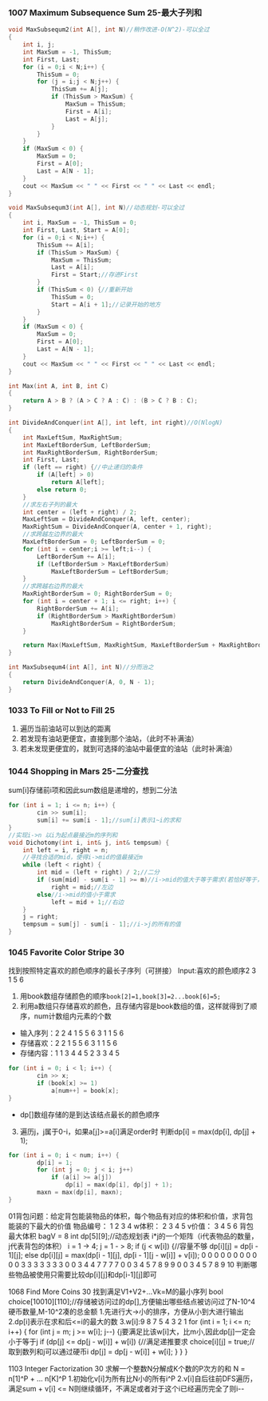 
### 1007 Maximum Subsequence Sum 25-最大子列和
```C++
void MaxSubsequm2(int A[], int N)//稍作改进-O(N^2)-可以全过
{
	int i, j;
	int MaxSum = -1, ThisSum;
	int First, Last;
	for (i = 0;i < N;i++) {
		ThisSum = 0;
		for (j = i;j < N;j++) {
			ThisSum += A[j];
			if (ThisSum > MaxSum) {
				MaxSum = ThisSum;
				First = A[i];
				Last = A[j];
			}
		}
	}
	if (MaxSum < 0) {
		MaxSum = 0;
		First = A[0];
		Last = A[N - 1];
	}
	cout << MaxSum << " " << First << " " << Last << endl;
}
```
```C++
void MaxSubsequm3(int A[], int N)//动态规划-可以全过
{
	int i, MaxSum = -1, ThisSum = 0;
	int First, Last, Start = A[0];
	for (i = 0;i < N;i++) {
		ThisSum += A[i];
		if (ThisSum > MaxSum) {
			MaxSum = ThisSum;
			Last = A[i];
			First = Start;//存进First
		}
		if (ThisSum < 0) {//重新开始
			ThisSum = 0;
			Start = A[i + 1];//记录开始的地方
		}
	}
	if (MaxSum < 0) {
		MaxSum = 0;
		First = A[0];
		Last = A[N - 1];
	}
	cout << MaxSum << " " << First << " " << Last << endl;
}
```
```C++
int Max(int A, int B, int C)
{
	return A > B ? (A > C ? A : C) : (B > C ? B : C);
}

int DivideAndConquer(int A[], int left, int right)//O(NlogN)
{
	int MaxLeftSum, MaxRightSum;
	int MaxLeftBorderSum, LeftBorderSum;
	int MaxRightBorderSum, RightBorderSum;
	int First, Last;
	if (left == right) {//中止递归的条件
		if (A[left] > 0)
			return A[left];
		else return 0;
	}
	//求左右子列的最大
	int center = (left + right) / 2;
	MaxLeftSum = DivideAndConquer(A, left, center);
	MaxRightSum = DivideAndConquer(A, center + 1, right);
	//求跨越左边界的最大
	MaxLeftBorderSum = 0; LeftBorderSum = 0;
	for (int i = center;i >= left;i--) {
		LeftBorderSum += A[i];
		if (LeftBorderSum > MaxLeftBorderSum)
			MaxLeftBorderSum = LeftBorderSum;
	}
	//求跨越右边界的最大
	MaxRightBorderSum = 0; RightBorderSum = 0;
	for (int i = center + 1; i <= right; i++) {
		RightBorderSum += A[i];
		if (RightBorderSum > MaxRightBorderSum)
			MaxRightBorderSum = RightBorderSum;
	}

	return Max(MaxLeftSum, MaxRightSum, MaxLeftBorderSum + MaxRightBorderSum);
}

int MaxSubsequm4(int A[], int N)//分而治之
{
	return DivideAndConquer(A, 0, N - 1);
}
```

### 1033 To Fill or Not to Fill 25
 1. 遍历当前油站可以到达的距离
 2. 若发现有油站更便宜，直接到那个油站，（此时不补满油）
 3. 若未发现更便宜的，就到可选择的油站中最便宜的油站（此时补满油）

### 1044 Shopping in Mars 25-二分查找
sum[i]存储前i项和因此sum数组是递增的，想到二分法
```C++
for (int i = 1; i <= n; i++) {
        cin >> sum[i];
        sum[i] += sum[i - 1];//sum[i]表示1~i的求和
}
//实现i->n 以i为起点最接近m的序列和
void Dichotomy(int i, int& j, int& tempsum) {
    int left = i, right = n;
    //寻找合适的mid，使得i->mid的值最接近m
    while (left < right) {
        int mid = (left + right) / 2;//二分
        if (sum[mid] - sum[i - 1] >= m)//i->mid的值大于等于需求(若恰好等于，在二分结束前right都不会变)
            right = mid;//左边
        else//i->mid的值小于需求
            left = mid + 1;//右边
    }
    j = right;
    tempsum = sum[j] - sum[i - 1];//i->j的所有的值
}
```
### 1045 Favorite Color Stripe 30
找到按照特定喜欢的颜色顺序的最长子序列（可拼接）
Input:喜欢的颜色顺序2 3 1 5 6
 1. 用book数组存储颜色的顺序`book[2]=1,book[3]=2...book[6]=5;`
 2. 利用a数组只存储喜欢的颜色，且存储内容是book数组的值，这样就得到了顺序，num计数组内元素的个数
- 输入序列：2 2 4 1 5 5 6 3 1 1 5 6
- 存储喜欢：2 2 1 5 5 6 3 1 1 5 6
- 存储内容：1 1 3 4 4 5 2 3 3 4 5
```C++
for (int i = 0; i < l; i++) {
        cin >> x;
        if (book[x] >= 1)
            a[num++] = book[x];
}
```
- dp[]数组存储的是到达该结点最长的颜色顺序
 3. 遍历j，j属于0-i，如果a[j]>=a[i]满足order时
判断dp[i] = max(dp[i], dp[j] + 1);
```C++
for (int i = 0; i < num; i++) {
        dp[i] = 1;
        for (int j = 0; j < i; j++)
            if (a[i] >= a[j])
                dp[i] = max(dp[i], dp[j] + 1);
        maxn = max(dp[i], maxn);
}
```
01背包问题：给定背包能装物品的体积，每个物品有对应的体积和价值，求背包能装的下最大的价值
物品编号： 1 2 3 4
w体积：    2 3 4 5
v价值：    3 4 5 6
背包最大体积 bagV = 8
int dp[5][9];//动态规划表 i*j的一个矩阵（i代表物品的数量，j代表背包的体积）
i = 1 -> 4; j = 1 - > 8;
if (j < w[i]) {//容量不够
        dp[i][j] = dp[i - 1][j];
else
        dp[i][j] = max(dp[i - 1][j], dp[i - 1][j - w[i]] + v[i]);
0 0 0 0 0 0 0 0 0
0 0 3 3 3 3 3 3 3
0 0 3 4 4 7 7 7 7
0 0 3 4 5 7 8 9 9
0 0 3 4 5 7 8 9 10
判断哪些物品被使用只需要比较dp[i][j]和dp[i-1][j]即可

1068 Find More Coins 30
找到满足V1+V2+...Vk=M的最小序列
bool choice[10010][110];//存储被访问过的dp[],方便输出哪些结点被访问过了N-10^4硬币数量,M-10^2凑的总金额
1.先进行大->小的排序，方便从小到大进行输出
2.dp[i]表示在求和后<=i的最大的数
3.w[i]:9 8 7 5 4 3 2 1
for (int i = 1; i <= n; i++) {
        for (int j = m; j >= w[i]; j--) {j要满足比该w[i]大，比m小,因此dp[j]一定会小于等于j
            if (dp[j] <= dp[j - w[i]] + w[i]) {//满足递推要求
                choice[i][j] = true;//取到数列和j可以通过硬币i
                dp[j] = dp[j - w[i]] + w[i];
            }
        }
    }

1103 Integer Factorization 30
求解一个整数N分解成K个数的P次方的和 N = n[1]^P + ... n[K]^P
1.初始化v[i]为所有比N小的所有i^P
2.v[i]自后往前DFS遍历，满足sum + v[i] <= N则继续循环，不满足或者对于这个i已经遍历完全了则i--
